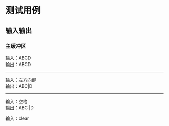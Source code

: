 # 测试用例

## 输入输出

### 主缓冲区

输入：ABCD  
输出：ABCD

---

输入：左方向键  
输出：ABC|D

--- 

输入：空格  
输出：ABC |D

输入：clear